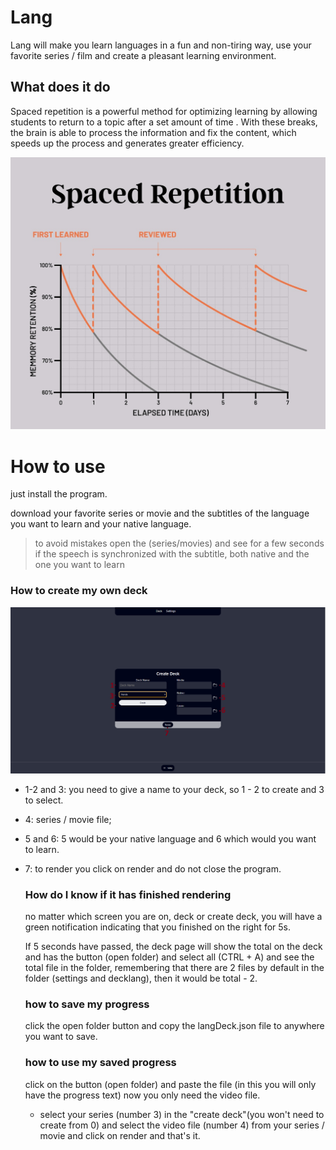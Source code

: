 # Lang

Lang will make you learn languages ​​in a fun and non-tiring way, use your favorite series / film and create a pleasant learning environment.

## What does it do

Spaced repetition is a powerful method for optimizing learning by allowing students to return to a topic after a set amount of time . With these breaks, the brain is able to process the information and fix the content, which speeds up the process and generates greater efficiency.

![spaced repetition](./src/renderer/src/assets/spaced-repetition.jpg)

# How to use

just install the program.

download your favorite series or movie and the subtitles of the language you want to learn and your native language.

> to avoid mistakes open the (series/movies) and see for a few seconds if the speech is synchronized with the subtitle, both native and the one you want to learn

### How to create my own deck

![PORTFÓLIO](./src/renderer/src/assets/create.png)

- 1-2 and 3: you need to give a name to your deck, so 1 - 2 to create and 3 to select.

- 4: series / movie file;
- 5 and 6: 5 would be your native language and 6 which would you want to learn.
- 7: to render you click on render and do not close the program.

  ### How do I know if it has finished rendering

  no matter which screen you are on, deck or create deck, you will have a green notification indicating that you finished on the right for 5s.

  If 5 seconds have passed, the deck page will show the total on the deck and has the button (open folder) and select all (CTRL + A) and see the total file in the folder, remembering that there are 2 files by default in the folder (settings and decklang), then it would be total - 2.

  ### how to save my progress

  click the open folder button and copy the langDeck.json file to anywhere you want to save.

  ### how to use my saved progress

  click on the button (open folder) and paste the file (in this you will only have the progress text) now you only need the video file.

  - select your series (number 3) in the "create deck"(you won't need to create from 0) and select the video file (number 4) from your series / movie and click on render and that's it.
